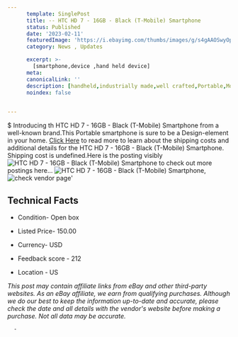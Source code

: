 ```yaml
---
      template: SinglePost
      title: -- HTC HD 7 - 16GB - Black (T-Mobile) Smartphone
      status: Published
      date: '2023-02-11'
      featuredImage: 'https://i.ebayimg.com/thumbs/images/g/s4gAAOSwyOpjnW4d/s-l225.jpg'
      category: News , Updates

      excerpt: >-
        [smartphone,device ,hand held device]
      meta:
      canonicalLink: ''
      description: [handheld,industrially made,well crafted,Portable,Mobile,Compact,Convenient,Lightweight,Maneuverable,Man-portable,Miniature,Carriable,Hand-held,Light,Holdable,Transportable,Mobile device,Pocket-sized,On-the-go,Wireless,Cordless,Compact size,Convenient size, smartphone,device ,hand held device]
      noindex: false
      

---
```

$
      Introducing th HTC HD 7 - 16GB - Black (T-Mobile) Smartphone from a well-known brand.This Portable smartphone is sure to be a Design-element in your home. [Click Here](https://www.ebay.com/itm/185771852400?hash=item2b40dd8270%3Ag%3As4gAAOSwyOpjnW4d&mkevt=1&mkcid=1&mkrid=711-53200-19255-0&campid=%253CePNCampaignId%253E&customid=%253CreferenceId%253E&toolid=10049) to read more to learn about the shipping costs and additional details for the HTC HD 7 - 16GB - Black (T-Mobile) Smartphone. Shipping cost is undefined.Here is the posting visibly ![HTC HD 7 - 16GB - Black (T-Mobile) Smartphone](https://i.ebayimg.com/thumbs/images/g/s4gAAOSwyOpjnW4d/s-l225.jpg) to check out more postings here... ![HTC HD 7 - 16GB - Black (T-Mobile) Smartphone](https://i.ebayimg.com/images/g/s4gAAOSwyOpjnW4d/s-l1600.jpg), ![check vendor page](https://origin-galleryplus.ebayimg.com/ws/web/185771852400_2_0_1/225x225.jpg,https://origin-galleryplus.ebayimg.com/ws/web/185771852400_3_0_1/225x225.jpg,https://origin-galleryplus.ebayimg.com/ws/web/185771852400_4_0_1/225x225.jpg,https://origin-galleryplus.ebayimg.com/ws/web/185771852400_5_0_1/225x225.jpg,https://origin-galleryplus.ebayimg.com/ws/web/185771852400_6_0_1/225x225.jpg,https://origin-galleryplus.ebayimg.com/ws/web/185771852400_7_0_1/225x225.jpg,https://origin-galleryplus.ebayimg.com/ws/web/185771852400_8_0_1/225x225.jpg,https://origin-galleryplus.ebayimg.com/ws/web/185771852400_9_0_1/225x225.jpg,https://origin-galleryplus.ebayimg.com/ws/web/185771852400_10_0_1/225x225.jpg,https://origin-galleryplus.ebayimg.com/ws/web/185771852400_11_0_1/225x225.jpg)'

      

 ## Technical Facts 



     
      

 - Condition- Open box 


      

 - Listed Price- 150.00 


      

 - Currency- USD 


      

 - Feedback score - 212 


      

 - Location - US 


      
      

 *_This post may contain affiliate links from eBay and other third-party websites. As an eBay affiliate, we earn from qualifying purchases. Although we do our best to keep the information up-to-date and accurate, please check the date and all details with the vendor's website before making a purchase. Not all data may be accurate._*




      -
